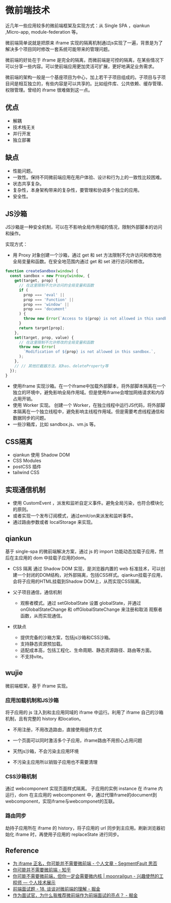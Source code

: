 # 微前端技术

近几年一些应用较多的微前端框架及实现方式：从 Single SPA ，qiankun ,Micro-app, module-federation 等。

微前端简单说就是把原来 iframe 实现的隔离机制通过js实现了一遍，背景是为了解决多个项目同时修改一套系统可能带来的管理问题。

微前端的好处在于 iframe 是完全的隔离，而微前端是可控的隔离，在某些情况下可以分享一些内容。可以使前端应用更加灵活可扩展，更好地满足业务需求。

微前端的架构一般是一个基座项目为中心，加上若干子项目组成的。子项目与子项目间是相互独立的，有些内容是可以共享的。比如组件库、公共依赖、缓存管理、权限管理。曾经的 iframe 很难做到这一点。

## 优点

- 解耦
- 技术栈无关
- 并行开发
- 独立部署

## 缺点

- 性能问题。
- 一致性。保持不同微前端应用在用户体验、设计和行为上的一致性比较困难。
- 状态共享复杂。
- 复杂性，本身架构带来的复杂性，要管理和协调多个独立的应用。
- 安全性。

## JS沙箱

JS沙箱是一种安全机制，可以在不影响全局作用域的情况，限制外部脚本的访问和操作。

实现方式：

- 用 Proxy 对象创建一个沙箱，通过 get 和 set 方法限制不允许访问和修改地全局变量和函数。在安全地范围内通过 get 和 set 进行访问和修改。

```js
function createSandbox(window) {
  const sandbox = new Proxy(window, {
    get(target, prop) {
      // 在这里限制不允许访问的全局变量和函数
      if (
        prop === 'eval' ||
        prop === 'Function' ||
        prop === 'window' ||
        prop === 'document'
      ) {
        throw new Error(`Access to ${prop} is not allowed in this sandbox.`);
      }
      return target[prop];
    },
    set(target, prop, value) {
      // 在这里限制不允许修改的全局变量和函数
      throw new Error(
        `Modification of ${prop} is not allowed in this sandbox.`,
      );
    },
    // // 其他拦截器方法，如has、deleteProperty等
  });
}
```

- 使用iframe 实现沙箱。在一个iframe中加载外部脚本，将外部脚本隔离在一个独立的环境中，避免影响全局作用域。但是使用iframe会增加网络请求和内存占用开销。
- 使用 Worker 实现。 创建一个 Worker，在独立线程中运行JS代码，将外部脚本隔离在一个独立线程中，避免影响主线程作用域。但是需要考虑线程通信和数据同步的问题。
- 一些沙箱库，比如 sandbox.js、vm.js 等。

## CSS隔离

- qiankun 使用 Shadow DOM
- CSS Modules
- postCSS 插件
- tailwind CSS

## 实现通信机制

- 使用 CustomEvent ，派发和监听自定义事件。避免全局污染，也符合模块化的原则。
- 或者实现一个发布订阅模式，通过emit/on来派发和监听事件。
- 通过路由参数或者 localStorage 来实现。

## qiankun

基于 single-spa 的微前端解决方案，通过 js 的 import 功能动态加载子应用，然后在主应用的 dom 中挂载子应用的dom。

- CSS 隔离
  通过 Shadow DOM 实现，是浏览器内置的 web 标准技术，可以创建一个封闭的DOM结构，对外部隔离，包括CSS样式。qiankun挂载子应用，会将子应用的HTML挂载到Shadow DOM上，从而实现CSS隔离。

- 父子项目通信，通信机制

  - 观察者模式。通过 setGlobalState 设置 globalState，并通过 onGlobalStateChange 和 offGlobalStateChange 来注册和取消 观察者 函数，从而实现通信。

- 优缺点
  - 提供完备的沙箱方案，包括js沙箱和CSS沙箱。
  - 支持静态资源预加载。
  - 适配成本高，包括工程化、生命周期、静态资源路径、路由等方面。
  - 不支持vite。

## wujie

微前端框架，基于 iframe 实现。

### 应用加载机制和JS沙箱

将子应用的 js 注入到和主应用同域的 iframe 中运行。利用了 iframe 自己的沙箱机制，且有完整的 history 和location。

- 不用注册，不用改造路由，直接使用组件方式

- 一个页面可以同时激活多个子应用，iframe路由不用担心占用问题

- 天然js沙箱，不会污染主应用环境

- 不污染主应用所以销毁子应用也不需要清理

### CSS沙箱机制

通过 webcomponent 实现页面样式隔离。
子应用的实例 instance 在 iframe 内运行，dom 在主应用的 webcomponent 中，通过代理iframe的document到webcomponent，实现iframe与webcomponet的互联。

### 路由同步

劫持子应用所在 iframe 的 history，将子应用的 url 同步到主应用。刷新浏览器初始化 iframe 时，再使用子应用的 replaceState 进行同步。

## Reference

- [为 iframe 正名，你可能并不需要微前端 - 个人文章 - SegmentFault 思否](https://segmentfault.com/a/1190000043251250)
- [你可能并不需要微前端 - 知乎](https://zhuanlan.zhihu.com/p/391248835)
- [你可能不需要微前端，但你一定会需要微内核 | moonrailgun - 兴趣使然的工程师 — 个人技术展示](http://moonrailgun.com/posts/cecd0a5c/)
- [前端面试题 - 18. 谈谈对微前端的理解 - 掘金](https://juejin.cn/post/7216635223534256187?searchId=20240411170348F0EB18B7A367EB254C3B)
- [作为面试官，为什么我推荐微前端作为前端面试的亮点？ - 掘金](https://juejin.cn/post/7252342216843296828?searchId=20240411170348F0EB18B7A367EB254C3B)
